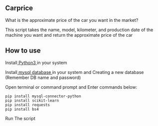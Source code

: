 ## Carprice

What is the approximate price of the car you want in the market?

This script takes the name, model, kilometer, and production date of the machine you want and return the approximate price of the car

## How to use

Install<a href="https://www.python.org/downloads/"> Python3 </a>in your system

Install<a href="https://dev.mysql.com/downloads/"> mysql database </a>in your system and Creating a new database (Remember DB name and password)

Open terminal or command prompt and Enter commands below:

```
pip install mysql-connector-python
pip install scikit-learn
pip install requests
pip install bs4
```
Run The script

